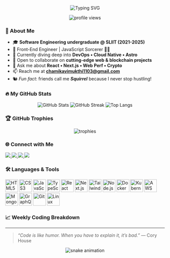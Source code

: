 <!-- README.md – 2025 edition -->

<div align="center">
  <!-- Typing SVG header -->
  <img
    src="https://readme-typing-svg.demolab.com?font=Fira+Code&weight=700&size=28&duration=4000&pause=1000&color=FFA500&center=true&vCenter=true&width=450&lines=Hi+%F0%9F%91%8B%2C+I'm+Chamika+Vimukthi;Frontend+Alchemy%3A+Turning+Code+into+Gold"
    alt="Typing SVG"
  />
</div>

<p align="center">
  <!-- Visitor counter -->
  <img
    src="https://komarev.com/ghpvc/?username=Chami1103&style=flat-square&color=brightgreen"
    alt="profile views"
  />
</p>

### 🌟 About Me
- 🎓 **Software Engineering undergraduate @ SLIIT (2021-2025)**
- 💼 Front-End Engineer | JavaScript Sorcerer 🧙‍♂️  
- 🌱 Currently diving deep into **DevOps • Cloud Native • Astro**
- 🤝 Open to collaborate on **cutting-edge web & blockchain projects**
- 💬 Ask me about **React • Next.js • Web Perf • Crypto**
- 📫 Reach me at **chamikavimukthi1103@gmail.com**
- 🐿️ *Fun fact*: friends call me **_Squirrel_** because I never stop hustling!

### 🔥 My GitHub Stats
<p align="center">
  <img src="https://github-readme-stats.vercel.app/api?username=Chami1103&show_icons=true&theme=tokyonight" alt="GitHub Stats" />
  <img src="https://streak-stats.demolab.com?user=Chami1103&theme=tokyonight&hide_border=true" alt="GitHub Streak" />
  <img src="https://github-readme-stats.vercel.app/api/top-langs/?username=Chami1103&layout=compact&theme=tokyonight" alt="Top Langs" />
</p>

### 🏆 GitHub Trophies
<p align="center">
  <img src="https://github-profile-trophy.vercel.app/?username=Chami1103&theme=tokyonight&no-frame=true&margin-w=15&margin-h=15" alt="trophies" />
</p>

### 🌐 Connect with Me
<p align="left">
  <a href="https://twitter.com/Chamika" target="_blank">
    <img src="https://img.shields.io/badge/Twitter-%231DA1F2.svg?style=flat-square&logo=twitter&logoColor=white" />
  </a>
  <a href="https://linkedin.com/in/chamika-vimukthi" target="_blank">
    <img src="https://img.shields.io/badge/LinkedIn-%230077B5.svg?style=flat-square&logo=linkedin&logoColor=white" />
  </a>
  <a href="https://instagram.com/chamikav" target="_blank">
    <img src="https://img.shields.io/badge/Instagram-E4405F?style=flat-square&logo=instagram&logoColor=white" />
  </a>
  <a href="https://dev.to/chami1103" target="_blank">
    <img src="https://img.shields.io/badge/DEV.to-000000?style=flat-square&logo=dev.to&logoColor=white" />
  </a>
</p>

### 🛠️ Languages & Tools
<p align="left">
  <img src="https://cdn.worldvectorlogo.com/logos/html-1.svg" alt="HTML5" width="40" height="40"/>
  <img src="https://cdn.worldvectorlogo.com/logos/css-3.svg"  alt="CSS3" width="40" height="40"/>
  <img src="https://cdn.worldvectorlogo.com/logos/javascript-1.svg"   alt="JavaScript" width="40" height="40"/>
  <img src="https://cdn.worldvectorlogo.com/logos/typescript.svg"     alt="TypeScript" width="40" height="40"/>
  <img src="https://cdn.worldvectorlogo.com/logos/react-2.svg"        alt="React" width="40" height="40"/>
  <img src="https://cdn.simpleicons.org/nextdotjs/white"              alt="Next.js" width="40" height="40"/>
  <img src="https://cdn.simpleicons.org/tailwindcss/38BDF8"           alt="Tailwind CSS" width="40" height="40"/>
  <img src="https://cdn.simpleicons.org/node.js/43853D"               alt="Node.js" width="40" height="40"/>
  <img src="https://cdn.simpleicons.org/docker/2496ED"                alt="Docker" width="40" height="40"/>
  <img src="https://cdn.simpleicons.org/kubernetes/326DE6"            alt="Kubernetes" width="40" height="40"/>
  <img src="https://cdn.simpleicons.org/aws/FF9900"                   alt="AWS" width="40" height="40"/>
  <img src="https://cdn.simpleicons.org/mongodb/47A248"               alt="MongoDB" width="40" height="40"/>
  <img src="https://cdn.simpleicons.org/graphql/E10098"               alt="GraphQL" width="40" height="40"/>
  <img src="https://cdn.simpleicons.org/git/F05032"                   alt="Git" width="40" height="40"/>
  <img src="https://cdn.simpleicons.org/linux/FCC624"                 alt="Linux" width="40" height="40"/>
</p>

### 📈 Weekly Coding Breakdown
<!--START_SECTION:waka-->
<!--END_SECTION:waka-->

---

> *“Code is like humor. When you have to explain it, it’s bad.”* — Cory House  

<div align="center">
  <!-- Snake eating my contributions graph -->
  <img src="https://raw.githubusercontent.com/Chami1103/Chami1103/output/snake.svg" alt="snake animation" />
</div>

